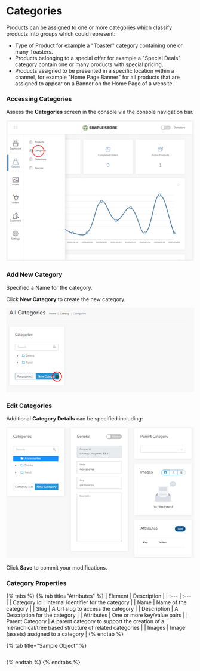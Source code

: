 # Categories

Products can be assigned to one or more categories which classify products into groups which could represent:

* Type of Product for example a "Toaster" category containing one or many Toasters.
* Products belonging to a special offer for example a "Special Deals" category contain one or many products with special pricing.
* Products assigned to be presented in a specific location within a channel, for example "Home Page Banner" for all products that are assigned to appear on a Banner on the Home Page of a website.

### Accessing Categories 

Assess the **Categories** screen in the console via the console navigation bar.

![](../.gitbook/assets/image%20%2810%29.png)

### Add New Category

Specified a Name for the category.

Click **New Category** to create the new category.

![](../.gitbook/assets/image%20%2817%29.png)

### Edit Categories

Additional **Category Details** can be specified including:

![](../.gitbook/assets/image%20%282%29.png)

Click **Save** to commit your modifications.

### Category Properties

{% tabs %}
{% tab title="Attributes" %}
| Element | Description |
| :--- | :--- |
| Category Id | Internal Identifier for the category |
| Name | Name of the category |
| Slug | A Url slug to access the category |
| Description | A Description for the category |
| Attributes | One or more key/value pairs |
| Parent Category | A parent category to support the creation of a hierarchical/tree based structure of related categories |
| Images | Image \(assets\) assigned to a category |
{% endtab %}

{% tab title="Sample Object" %}
```text

```
{% endtab %}
{% endtabs %}

